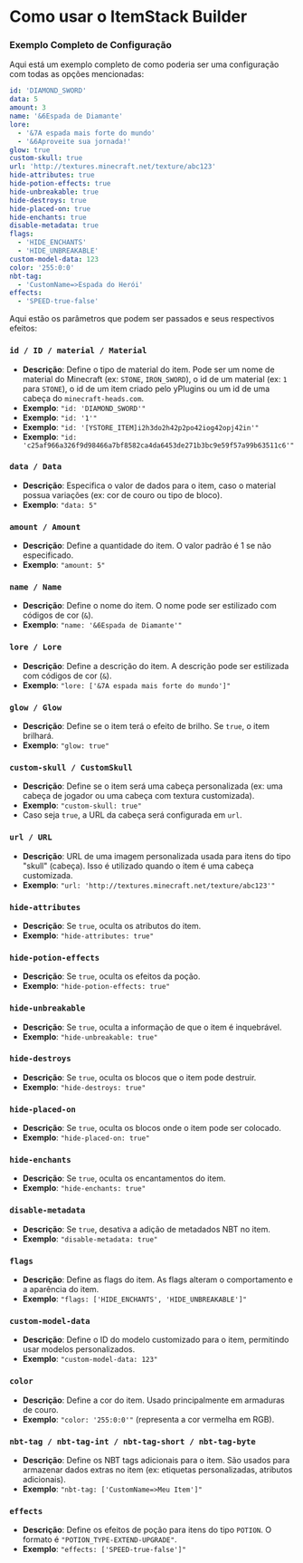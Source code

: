 # Como usar o ItemStack Builder

### Exemplo Completo de Configuração

Aqui está um exemplo completo de como poderia ser uma configuração com todas as opções mencionadas:

```yaml
id: 'DIAMOND_SWORD'
data: 5
amount: 3
name: '&6Espada de Diamante'
lore:
  - '&7A espada mais forte do mundo'
  - '&6Aproveite sua jornada!'
glow: true
custom-skull: true
url: 'http://textures.minecraft.net/texture/abc123'
hide-attributes: true
hide-potion-effects: true
hide-unbreakable: true
hide-destroys: true
hide-placed-on: true
hide-enchants: true
disable-metadata: true
flags:
  - 'HIDE_ENCHANTS'
  - 'HIDE_UNBREAKABLE'
custom-model-data: 123
color: '255:0:0'
nbt-tag:
  - 'CustomName=>Espada do Herói'
effects:
  - 'SPEED-true-false'
```

<procedure title="Opções Disponíveis na Configuração">
  
  Aqui estão os parâmetros que podem ser passados e seus respectivos efeitos:
  
  ### `id / ID / material / Material`
  - **Descrição**: Define o tipo de material do item. Pode ser um nome de material do Minecraft (ex: `STONE`, `IRON_SWORD`), o id de um material (ex: `1` para `STONE`), o id de um item criado pelo yPlugins ou um id de uma cabeça do `minecraft-heads.com`.
  - **Exemplo**: `"id: 'DIAMOND_SWORD'"`
  - **Exemplo**: `"id: '1'"`
  - **Exemplo**: `"id: '[YSTORE_ITEM]i2h3do2h42p2po42iog42opj42in'"`
  - **Exemplo**: `"id: 'c25af966a326f9d98466a7bf8582ca4da6453de271b3bc9e59f57a99b63511c6'"`
  
  ### `data / Data`
  - **Descrição**: Especifica o valor de dados para o item, caso o material possua variações (ex: cor de couro ou tipo de bloco).
  - **Exemplo**: `"data: 5"`
  
  ### `amount / Amount`
  - **Descrição**: Define a quantidade do item. O valor padrão é 1 se não especificado.
  - **Exemplo**: `"amount: 5"`
  
  ### `name / Name`
  - **Descrição**: Define o nome do item. O nome pode ser estilizado com códigos de cor (`&`).
  - **Exemplo**: `"name: '&6Espada de Diamante'"`
  
  ### `lore / Lore`
  - **Descrição**: Define a descrição do item. A descrição pode ser estilizada com códigos de cor (`&`).
  - **Exemplo**: `"lore: ['&7A espada mais forte do mundo']"`
  
  ### `glow / Glow`
  - **Descrição**: Define se o item terá o efeito de brilho. Se `true`, o item brilhará.
  - **Exemplo**: `"glow: true"`
  
  ### `custom-skull / CustomSkull`
  - **Descrição**: Define se o item será uma cabeça personalizada (ex: uma cabeça de jogador ou uma cabeça com textura customizada).
  - **Exemplo**: `"custom-skull: true"`
  - Caso seja `true`, a URL da cabeça será configurada em `url`.
  
  ### `url / URL`
  - **Descrição**: URL de uma imagem personalizada usada para itens do tipo "skull" (cabeça). Isso é utilizado quando o item é uma cabeça customizada.
  - **Exemplo**: `"url: 'http://textures.minecraft.net/texture/abc123'"`
  
  ### `hide-attributes`
  - **Descrição**: Se `true`, oculta os atributos do item.
  - **Exemplo**: `"hide-attributes: true"`
  
  ### `hide-potion-effects`
  - **Descrição**: Se `true`, oculta os efeitos da poção.
  - **Exemplo**: `"hide-potion-effects: true"`
  
  ### `hide-unbreakable`
  - **Descrição**: Se `true`, oculta a informação de que o item é inquebrável.
  - **Exemplo**: `"hide-unbreakable: true"`
  
  ### `hide-destroys`
  - **Descrição**: Se `true`, oculta os blocos que o item pode destruir.
  - **Exemplo**: `"hide-destroys: true"`
  
  ### `hide-placed-on`
  - **Descrição**: Se `true`, oculta os blocos onde o item pode ser colocado.
  - **Exemplo**: `"hide-placed-on: true"`
  
  ### `hide-enchants`
  - **Descrição**: Se `true`, oculta os encantamentos do item.
  - **Exemplo**: `"hide-enchants: true"`
  
  ### `disable-metadata`
  - **Descrição**: Se `true`, desativa a adição de metadados NBT no item.
  - **Exemplo**: `"disable-metadata: true"`
  
  ### `flags`
  - **Descrição**: Define as flags do item. As flags alteram o comportamento e a aparência do item.
  - **Exemplo**: `"flags: ['HIDE_ENCHANTS', 'HIDE_UNBREAKABLE']"`
  
  ### `custom-model-data`
  - **Descrição**: Define o ID do modelo customizado para o item, permitindo usar modelos personalizados.
  - **Exemplo**: `"custom-model-data: 123"`
  
  ### `color`
  - **Descrição**: Define a cor do item. Usado principalmente em armaduras de couro.
  - **Exemplo**: `"color: '255:0:0'"` (representa a cor vermelha em RGB).
  
  ### `nbt-tag / nbt-tag-int / nbt-tag-short / nbt-tag-byte`
  - **Descrição**: Define os NBT tags adicionais para o item. São usados para armazenar dados extras no item (ex: etiquetas personalizadas, atributos adicionais).
  - **Exemplo**: `"nbt-tag: ['CustomName=>Meu Item']"`

</procedure>

### `effects`
- **Descrição**: Define os efeitos de poção para itens do tipo `POTION`. O formato é `"POTION_TYPE-EXTEND-UPGRADE"`.
- **Exemplo**: `"effects: ['SPEED-true-false']"`
